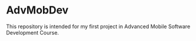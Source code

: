 # AdvMobDev
This repository is intended for my first project in Advanced Mobile Software Development Course.
